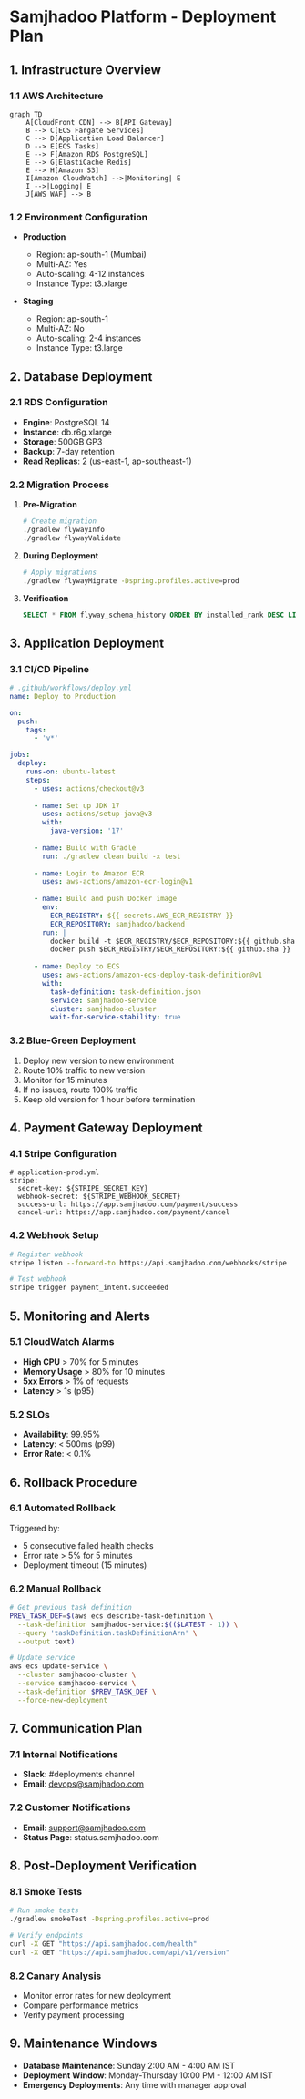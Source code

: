 # Samjhadoo Platform - Deployment Plan

## 1. Infrastructure Overview

### 1.1 AWS Architecture
```mermaid
graph TD
    A[CloudFront CDN] --> B[API Gateway]
    B --> C[ECS Fargate Services]
    C --> D[Application Load Balancer]
    D --> E[ECS Tasks]
    E --> F[Amazon RDS PostgreSQL]
    E --> G[ElastiCache Redis]
    E --> H[Amazon S3]
    I[Amazon CloudWatch] -->|Monitoring| E
    I -->|Logging| E
    J[AWS WAF] --> B
```

### 1.2 Environment Configuration
- **Production**
  - Region: ap-south-1 (Mumbai)
  - Multi-AZ: Yes
  - Auto-scaling: 4-12 instances
  - Instance Type: t3.xlarge

- **Staging**
  - Region: ap-south-1
  - Multi-AZ: No
  - Auto-scaling: 2-4 instances
  - Instance Type: t3.large

## 2. Database Deployment

### 2.1 RDS Configuration
- **Engine**: PostgreSQL 14
- **Instance**: db.r6g.xlarge
- **Storage**: 500GB GP3
- **Backup**: 7-day retention
- **Read Replicas**: 2 (us-east-1, ap-southeast-1)

### 2.2 Migration Process
1. **Pre-Migration**
   ```bash
   # Create migration
   ./gradlew flywayInfo
   ./gradlew flywayValidate
   ```

2. **During Deployment**
   ```bash
   # Apply migrations
   ./gradlew flywayMigrate -Dspring.profiles.active=prod
   ```

3. **Verification**
   ```sql
   SELECT * FROM flyway_schema_history ORDER BY installed_rank DESC LIMIT 5;
   ```

## 3. Application Deployment

### 3.1 CI/CD Pipeline
```yaml
# .github/workflows/deploy.yml
name: Deploy to Production

on:
  push:
    tags:
      - 'v*'

jobs:
  deploy:
    runs-on: ubuntu-latest
    steps:
      - uses: actions/checkout@v3
      
      - name: Set up JDK 17
        uses: actions/setup-java@v3
        with:
          java-version: '17'
          
      - name: Build with Gradle
        run: ./gradlew clean build -x test
        
      - name: Login to Amazon ECR
        uses: aws-actions/amazon-ecr-login@v1
        
      - name: Build and push Docker image
        env:
          ECR_REGISTRY: ${{ secrets.AWS_ECR_REGISTRY }}
          ECR_REPOSITORY: samjhadoo/backend
        run: |
          docker build -t $ECR_REGISTRY/$ECR_REPOSITORY:${{ github.sha }} .
          docker push $ECR_REGISTRY/$ECR_REPOSITORY:${{ github.sha }}
          
      - name: Deploy to ECS
        uses: aws-actions/amazon-ecs-deploy-task-definition@v1
        with:
          task-definition: task-definition.json
          service: samjhadoo-service
          cluster: samjhadoo-cluster
          wait-for-service-stability: true
```

### 3.2 Blue-Green Deployment
1. Deploy new version to new environment
2. Route 10% traffic to new version
3. Monitor for 15 minutes
4. If no issues, route 100% traffic
5. Keep old version for 1 hour before termination

## 4. Payment Gateway Deployment

### 4.1 Stripe Configuration
```properties
# application-prod.yml
stripe:
  secret-key: ${STRIPE_SECRET_KEY}
  webhook-secret: ${STRIPE_WEBHOOK_SECRET}
  success-url: https://app.samjhadoo.com/payment/success
  cancel-url: https://app.samjhadoo.com/payment/cancel
```

### 4.2 Webhook Setup
```bash
# Register webhook
stripe listen --forward-to https://api.samjhadoo.com/webhooks/stripe

# Test webhook
stripe trigger payment_intent.succeeded
```

## 5. Monitoring and Alerts

### 5.1 CloudWatch Alarms
- **High CPU** > 70% for 5 minutes
- **Memory Usage** > 80% for 10 minutes
- **5xx Errors** > 1% of requests
- **Latency** > 1s (p95)

### 5.2 SLOs
- **Availability**: 99.95%
- **Latency**: < 500ms (p99)
- **Error Rate**: < 0.1%

## 6. Rollback Procedure

### 6.1 Automated Rollback
Triggered by:
- 5 consecutive failed health checks
- Error rate > 5% for 5 minutes
- Deployment timeout (15 minutes)

### 6.2 Manual Rollback
```bash
# Get previous task definition
PREV_TASK_DEF=$(aws ecs describe-task-definition \
  --task-definition samjhadoo-service:$(($LATEST - 1)) \
  --query 'taskDefinition.taskDefinitionArn' \
  --output text)

# Update service
aws ecs update-service \
  --cluster samjhadoo-cluster \
  --service samjhadoo-service \
  --task-definition $PREV_TASK_DEF \
  --force-new-deployment
```

## 7. Communication Plan

### 7.1 Internal Notifications
- **Slack**: #deployments channel
- **Email**: devops@samjhadoo.com

### 7.2 Customer Notifications
- **Email**: support@samjhadoo.com
- **Status Page**: status.samjhadoo.com

## 8. Post-Deployment Verification

### 8.1 Smoke Tests
```bash
# Run smoke tests
./gradlew smokeTest -Dspring.profiles.active=prod

# Verify endpoints
curl -X GET "https://api.samjhadoo.com/health"
curl -X GET "https://api.samjhadoo.com/api/v1/version"
```

### 8.2 Canary Analysis
- Monitor error rates for new deployment
- Compare performance metrics
- Verify payment processing

## 9. Maintenance Windows
- **Database Maintenance**: Sunday 2:00 AM - 4:00 AM IST
- **Deployment Window**: Monday-Thursday 10:00 PM - 12:00 AM IST
- **Emergency Deployments**: Any time with manager approval
